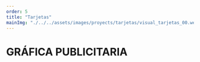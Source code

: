 ```yaml
---
order: 5
title: "Tarjetas"
mainImg: "./../../assets/images/proyects/tarjetas/visual_tarjetas_00.webp"
---
```


# GRÁFICA PUBLICITARIA
